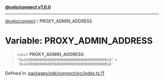 [**@celo/connect v7.0.0**](../README.md)

***

[@celo/connect](../globals.md) / PROXY\_ADMIN\_ADDRESS

# Variable: PROXY\_ADMIN\_ADDRESS

> `const` **PROXY\_ADMIN\_ADDRESS**: `"0x4200000000000000000000000000000000000018"` = `'0x4200000000000000000000000000000000000018'`

Defined in: [packages/sdk/connect/src/index.ts:11](https://github.com/celo-org/developer-tooling/blob/master/packages/sdk/connect/src/index.ts#L11)
